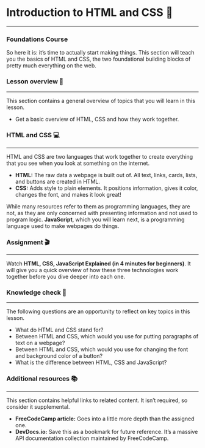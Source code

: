 # **Introduction to HTML and CSS** 🚀
***
### **Foundations Course**

So here it is: it’s time to actually start making things. This section will teach you the basics of HTML and CSS, the two foundational building blocks of pretty much everything on the web.

### **Lesson overview** 📝
***
This section contains a general overview of topics that you will learn in this lesson.

- Get a basic overview of HTML, CSS and how they work together.

### **HTML and CSS** 💻
***
HTML and CSS are two languages that work together to create everything that you see when you look at something on the internet.

- **HTML:** The raw data a webpage is built out of. All text, links, cards, lists, and buttons are created in HTML.
- **CSS:** Adds style to plain elements. It positions information, gives it color, changes the font, and makes it look great!

While many resources refer to them as programming languages, they are not, as they are only concerned with presenting information and not used to program logic. **JavaScript**, which you will learn next, is a programming language used to make webpages do things.

### **Assignment** 🎬
***
Watch **HTML, CSS, JavaScript Explained (in 4 minutes for beginners)**. It will give you a quick overview of how these three technologies work together before you dive deeper into each one.

### **Knowledge check** 🤔
***
The following questions are an opportunity to reflect on key topics in this lesson.

- What do HTML and CSS stand for?
- Between HTML and CSS, which would you use for putting paragraphs of text on a webpage?
- Between HTML and CSS, which would you use for changing the font and background color of a button?
- What is the difference between HTML, CSS and JavaScript?

### **Additional resources** 📚
***
This section contains helpful links to related content. It isn’t required, so consider it supplemental.

- **FreeCodeCamp article:** Goes into a little more depth than the assigned one.
- **DevDocs.io:** Save this as a bookmark for future reference. It’s a massive API documentation collection maintained by FreeCodeCamp.